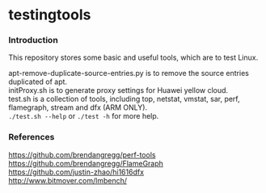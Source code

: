 # testingtools


### Introduction ###
This repository stores some basic and useful tools, which are to test Linux.

apt-remove-duplicate-source-entries.py is to remove the source entries duplicated of apt.<br>
initProxy.sh                           is to generate proxy settings for Huawei yellow cloud.<br>
test.sh                                is a collection of tools, including top, netstat, vmstat, sar, perf, flamegraph, stream and dfx (ARM ONLY).<br>
`./test.sh --help` or `./test -h` for more help.

### References ###
https://github.com/brendangregg/perf-tools<br>
https://github.com/brendangregg/FlameGraph<br>
https://github.com/justin-zhao/hi1616dfx<br>
http://www.bitmover.com/lmbench/<br>
